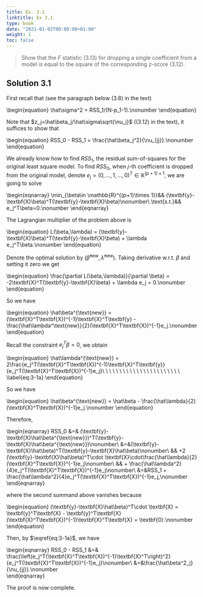 ```yaml
---
title: Ex. 3.1
linktitle: Ex 3.1
type: book
date: "2021-01-02T00:00:00+01:00"
weight: 1
toc: false
---
```


> Show that the $F$ statistic (3.13) for dropping a single coefficient from a model is equal to the square of the corresponding $z$-score (3.12).

## Solution 3.1

First recall that (see the paragraph below (3.8) in the text)

\begin{equation}
    \hat\sigma^2 = RSS_1/(N-p_1-1).\nonumber
\end{equation}

Note that $z_j=\hat\beta_j/\hat\sigma\sqrt{\nu_j}$ ((3.12) in the text), it suffices to show that 

\begin{equation}
RSS_0 - RSS_1 = \frac{\hat\beta_j^2}{\nu_{jj}}.\nonumber
\end{equation}

We already know how to find $RSS_1$, the residual sum-of-squares for the original least square model. To find $RSS_0$, 
when $j$-th coefficient is dropped from the original model, denote $e_j = (0,..., 1, ..., 0)^T\in\mathbb{R}^{(p+1)\times 1}$, we are going to solve

\begin{eqnarray}
    \min_{\beta\in \mathbb{R}^{(p+1)\times 1}}&& (\textbf{y}-\textbf{X}\beta)^T(\textbf{y}-\textbf{X}\beta)\nonumber\\
    \text{s.t.}&& e_j^T\beta=0.\nonumber
\end{eqnarray}

The Lagrangian multiplier of the problem above is

\begin{equation}
    L(\beta,\lambda) = (\textbf{y}-\textbf{X}\beta)^T(\textbf{y}-\textbf{X}\beta) + \lambda e_j^T\beta.\nonumber 
\end{equation}

Denote the optimal solution by $(\hat\beta^{\text{new}}, \hat\lambda^{\text{new}})$. 
Taking derivative w.r.t. $\beta$ and setting it zero we get

\begin{equation}
    \frac{\partial L(\beta,\lambda)}{\partial \beta} = -2\textbf{X}^T(\textbf{y}-\textbf{X}\beta) + \lambda e_j = 0.\nonumber
\end{equation}

So we have

\begin{equation}
    \hat\beta^{\text{new}} = (\textbf{X}^T\textbf{X})^{-1}\textbf{X}^T\textbf{y} - \frac{\hat\lambda^\text{new}}{2}(\textbf{X}^T\textbf{X})^{-1}e_j.\nonumber 
\end{equation}

Recall the constraint $e_j^T\beta=0$, we obtain

\begin{equation}
\hat\lambda^{\text{new}} = 
2\frac{e_j^T(\textbf{X}^T\textbf{X})^{-1}\textbf{X}^T\textbf{y}}{e_j^T(\textbf{X}^T\textbf{X})^{-1}e_j}\ \ \ \ \ \ \ \ \ \ \ \ \ \ \ \ \ \ \ \ \ \ \ \label{eq:3-1a}
\end{equation}

So we have 

\begin{equation}
    \hat\beta^{\text{new}} = \hat\beta - \frac{\hat\lambda}{2}(\textbf{X}^T\textbf{X})^{-1}e_j.\nonumber
\end{equation}

Therefore,

\begin{eqnarray}
    RSS_0 &=& (\textbf{y}-\textbf{X}\hat\beta^{\text{new}})^T(\textbf{y}-\textbf{X}\hat\beta^{\text{new}})\nonumber\\
    &=&(\textbf{y}-\textbf{X}\hat\beta)^T(\textbf{y}-\textbf{X}\hat\beta)\nonumber\\
    && +2 (\textbf{y}-\textbf{X}\hat\beta)^T\cdot \textbf{X}\cdot\frac{\hat\lambda}{2}(\textbf{X}^T\textbf{X})^{-1}e_j\nonumber\\
    && + \frac{\hat\lambda^2}{4}e_j^T(\textbf{X}^T\textbf{X})^{-1}e_j\nonumber\\
    &=&RSS_1 +  \frac{\hat\lambda^2}{4}e_j^T(\textbf{X}^T\textbf{X})^{-1}e_j,\nonumber
\end{eqnarray}

where the second summand above vanishes because

\begin{equation}
    (\textbf{y}-\textbf{X}\hat\beta)^T\cdot \textbf{X} = \textbf{y}^T\textbf{X} - \textbf{y}^T\textbf{X}(\textbf{X}^T\textbf{X})^{-1}\textbf{X}^T\textbf{X} = \textbf{0}.\nonumber
\end{equation}

Then, by $\eqref{eq:3-1a}$, we have

\begin{eqnarray}
    RSS_0 - RSS_1 &=& \frac{\left(e_j^T(\textbf{X}^T\textbf{X})^{-1}\textbf{X}^T\right)^2}{e_j^T(\textbf{X}^T\textbf{X})^{-1}e_j}\nonumber\\
    &=&\frac{\hat\beta^2_j}{\nu_{jj}}.\nonumber  
\end{eqnarray}

The proof is now complete.